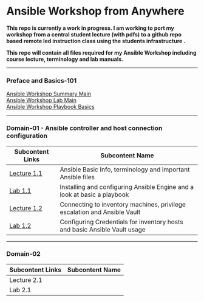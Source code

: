 # Ansible Workshop from Anywhere

**This repo is currently a work in progress. I am working to port my workshop from a central student lecture (with pdfs) to a github repo based remote led instruction class using the students infrastructure .**

**This repo will contain all files required for my Ansible Workshop including course lecture, terminology and lab manuals.**

_____________________________________________
### Preface and Basics-101
[Ansible Workshop Summary Main](/docs/WORKSHOP-MAIN.md#ansible-workshop--ansible-basics)<br>
[Ansible Workshop Lab Main](/docs/LAB-MAIN.md#lab-main)<br>
[Ansible Workshop Playbook Basics](/docs/PLAY-BASICS-MAIN.md)<br>
_____________________________________________
### Domain-01 - Ansible controller and host connection configuration
| Subcontent Links | Subcontent Name |
|------------|-----------------|
|[Lecture 1.1](/docs/LECTURE1.1-MAIN.md)<br> | Ansible Basic Info, terminology and important Ansible files |
|[Lab 1.1 ](/docs/LAB1.1-MAIN.md) | Installing and configuring Ansible Engine and a look at basic a playbook |
|[Lecture 1.2](/docs/LECTURE1.2-MAIN.md)| Connecting to inventory machines, privilege escalation and Ansible Vault |
|[Lab 1.2](/docs/LAB1.2-MAIN.md) | Configuring Credentials for inventory hosts and basic Ansible Vault usage |
_____________________________________________
### Domain-02
| Subcontent Links | Subcontent Name |
|------------|-----------------|
|Lecture 2.1||
|Lab 2.1||


